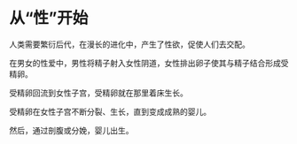 # 从“性”开始

人类需要繁衍后代，在漫长的进化中，产生了性欲，促使人们去交配。

在男女的性爱中，男性将精子射入女性阴道，女性排出卵子使其与精子结合形成受精卵。

受精卵回流到女性子宫，受精卵就在那里着床生长。

受精卵在女性子宫不断分裂、生长，直到变成成熟的婴儿。

然后，通过剖腹或分娩，婴儿出生。
